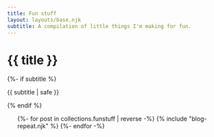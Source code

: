 ```yaml
---
title: Fun stuff
layout: layouts/base.njk
subtitle: A compilation of little things I'm making for fun.
---
```


<div class="container__blog">
  <h1>{{ title }}</h1>
  {%- if subtitle %}<p class="subtitle">{{ subtitle | safe }}</p>{% endif %}

<ul class="listing">
{%- for post in collections.funstuff | reverse -%}
  {% include "blog-repeat.njk" %}
{%- endfor -%}
</ul>

</div>
